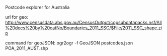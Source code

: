 Postcode explorer for Australia

url for geo: http://www.censusdata.abs.gov.au/CensusOutput/copsubdatapacks.nsf/All%20docs%20by%20catNo/Boundaries_2011_SSC/$File/2011_SSC_shape.zip

command for geoJSON: ogr2ogr -f GeoJSON postcodes.json POA_2011_AUST.shp

